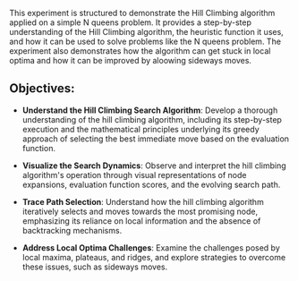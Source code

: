 This experiment is structured to demonstrate the Hill Climbing algorithm applied on a simple N queens problem. It provides a step-by-step understanding of the Hill Climbing algorithm, the heuristic function it uses, and how it can be used to solve problems like the N queens problem. The experiment also demonstrates how the algorithm can get stuck in local optima and how it can be improved by aloowing sideways moves.

## Objectives:
- **Understand the Hill Climbing Search Algorithm**: Develop a thorough understanding of the hill climbing algorithm, including its step-by-step execution and the mathematical principles underlying its greedy approach of selecting the best immediate move based on the evaluation function.  

- **Visualize the Search Dynamics**: Observe and interpret the hill climbing algorithm's operation through visual representations of node expansions, evaluation function scores, and the evolving search path.  

- **Trace Path Selection**: Understand how the hill climbing algorithm iteratively selects and moves towards the most promising node, emphasizing its reliance on local information and the absence of backtracking mechanisms.  

- **Address Local Optima Challenges**: Examine the challenges posed by local maxima, plateaus, and ridges, and explore strategies to overcome these issues, such as sideways moves.  

